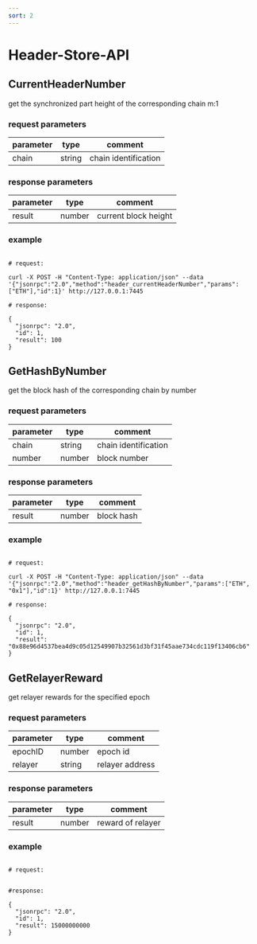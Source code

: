 ```yaml
---
sort: 2
---
```


# Header-Store-API

## CurrentHeaderNumber

get the synchronized part height of the corresponding chain m:1

### request parameters

| parameter | type   | comment |
| --------- | ------ | ------- |
| chain     | string | chain identification |

### response parameters

| parameter | type   | comment |
| --------- | ------ | ------- |
| result    | number | current block height |

### example

```shell

# request:

curl -X POST -H "Content-Type: application/json" --data '{"jsonrpc":"2.0","method":"header_currentHeaderNumber","params":["ETH"],"id":1}' http://127.0.0.1:7445

# response:

{
  "jsonrpc": "2.0",
  "id": 1,
  "result": 100
}

```


## GetHashByNumber

get the block hash of the corresponding chain by number

### request parameters

| parameter | type   | comment |
| --------- | ------ | ------- |
| chain     | string | chain identification |
| number    | number | block number |

### response parameters

| parameter | type   | comment |
| --------- | ------ | ------- |
| result    | number | block hash |

### example

```shell

# request:

curl -X POST -H "Content-Type: application/json" --data '{"jsonrpc":"2.0","method":"header_getHashByNumber","params":["ETH", "0x1"],"id":1}' http://127.0.0.1:7445

# response:

{
  "jsonrpc": "2.0",
  "id": 1,
  "result": "0x88e96d4537bea4d9c05d12549907b32561d3bf31f45aae734cdc119f13406cb6"
}

```

## GetRelayerReward

get relayer rewards for the specified epoch

### request parameters

| parameter | type   | comment |
| --------- | ------ | ------- |
| epochID   | number | epoch id |
| relayer   | string | relayer address |

### response parameters

| parameter | type   | comment |
| --------- | ------ | ------- |
| result    | number | reward of relayer |


### example

```shell

# request:


#response:

{
  "jsonrpc": "2.0",
  "id": 1,
  "result": 15000000000
}

```
